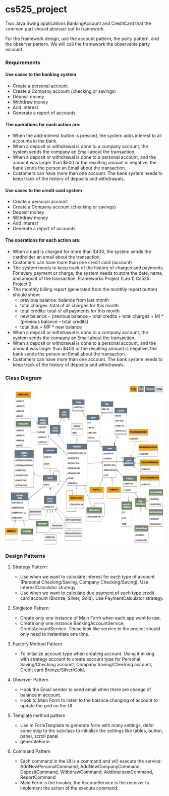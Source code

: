 # cs525_project

Two Java Swing applications BankingAccount and CreditCard that the common part should abstract out to  framework.

For the framework design, use the account pattern, the party pattern, and the observer pattern.
We will call the framework the observable party account

### Requirements

#### Use cases to the banking system
* Create a personal account
* Create a Company account (checking or savings)
* Deposit money
* Withdraw money
* Add interest
* Generate a report of accounts

#### The operations for each action are:

* When the add-interest button is pressed, the system adds interest to all accounts in the bank.
* When a deposit or withdrawal is done to a company account, the system sends the company an
Email about the transaction.
* When a deposit or withdrawal is done to a personal account, and the amount was larger than $500
or the resulting amount is negative, the bank sends the person an Email about the transaction.
* Customers can have more than one account. The bank system needs to keep track of the history of
deposits and withdrawals.

#### Use cases to the credit card system
* Create a personal account
* Create a Company account (checking or savings)
* Deposit money
* Withdraw money
* Add interest
* Generate a report of accounts

#### The operations for each action are:

* When a card is charged for more than $400, the system sends the cardholder an email about the
transaction.
* Customers can have more than one credit card (account)
* The system needs to keep track of the history of charges and payments. For every payment or
charge, the system needs to store the date, name, and amount of the transaction. Frameworks Project (Lab 1)
Cs525: Project 2
* The monthly billing report (generated from the monthly report button) should show:
    - previous balance: balance from last month
    - total charges: total of all charges for this month
    - total credits: total of all payments for this month
    - new balance = previous balance – total credits + total charges + MI * (previous balance – total credits)
    - total due = MP * new balance
* When a deposit or withdrawal is done to a company account, the system sends the company an
  Email about the transaction.
* When a deposit or withdrawal is done to a personal account, and the amount was larger than $400
  or the resulting amount is negative, the bank sends the person an Email about the transaction.
* Customers can have more than one account. The bank system needs to keep track of the history of
  deposits and withdrawals.

### Class Diagram
<p>
    <img src="images/class-diagram.png" alt="Logo" width="500" height="500">
</p>

### Design Patterns

1.  Strategy Pattern:
    - Use when we want to calculate interest for each type of account (Personal Checking/Saving, Company Checking/Saving). Use InterestCalculator strategy.
    - Use when we want to calculate due payment of each type credit card account (Bronze, Silver, Gold). Use PaymentCalculator strategy.

2. Singleton Pattern:
    - Create only one instance of Main Form when each app want to use.
    - Create only one instance BankingAccountService, CreditAccountService. These look like service in the project should only need to instantiate one time.

3. Factory Method Pattern
   - To initialize account type when creating account. Using it mixing with strategy account to create account type for Personal Saving/Checking account, Company Saving/Checking account, Credit card Bronze/Silver/Gold.

4. Observer Pattern
   - Hook the Email sender to send email when there are change of balance in account.
   - Hook to Main Form to listen to the balance changing of account to update the grid on the UI.

5. Template method pattern
   - Use in FormTemplate to generate form with many settings, defer some step to the subclass to initialize the settings like tables, button, panel, scroll panel
    - generateForm
6. Command Pattern
   - Each command in the UI is a command and will execute the service: AddNewPersonalCommand, AddNewCompanyCommand, DepositCommand, WithdrawCommand, AddIntersestCommand, ReportCommand
   - Main Form is the Invoker, the AccounService is the receiver to implement the action of the execute command.